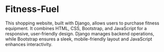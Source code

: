 # Fitness-Fuel
This shopping website, built with Django, allows users to purchase fitness equipment. It combines HTML, CSS, Bootstrap, and JavaScript for a responsive, user-friendly design. Django manages backend operations, while Bootstrap ensures a sleek, mobile-friendly layout and JavaScript enhances interactivity.
